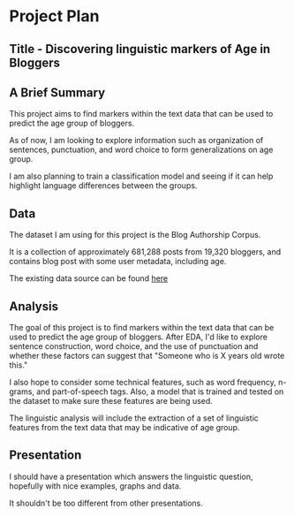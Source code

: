 # Project Plan



## Title - Discovering linguistic markers of Age in Bloggers


## A Brief Summary

This project aims to find markers within the text data that can be used to predict the age group of bloggers.

As of now, I am looking to explore information such as organization of sentences, punctuation, and word choice to form generalizations on age group.

I am also planning to train a classification model and seeing if it can help highlight language differences between the groups.



## Data

The dataset I am using for this project is the Blog Authorship Corpus.

It is a collection of approximately 681,288 posts from 19,320 bloggers, and contains blog post with some user metadata, including age.

The existing data source can be found [here](https://u.cs.biu.ac.il/~koppel/BlogCorpus.htm)



## Analysis

The  goal of this project is to find markers within the text data that can be used to predict the age group of bloggers. After EDA, I'd like to explore sentence construction, word choice, and the use of punctuation and whether these factors can suggest that "Someone who is X years old wrote this." 

I also hope to consider some technical features, such as word frequency, n-grams, and part-of-speech tags. Also, a model that is trained and tested on the dataset to make sure these features are being used.

The linguistic analysis will include the extraction of a set of linguistic features from the text data that may be indicative of age group.



## Presentation

I should have a presentation which answers the linguistic question, hopefully with nice examples, graphs and data.

It shouldn't be too different from other presentations.

